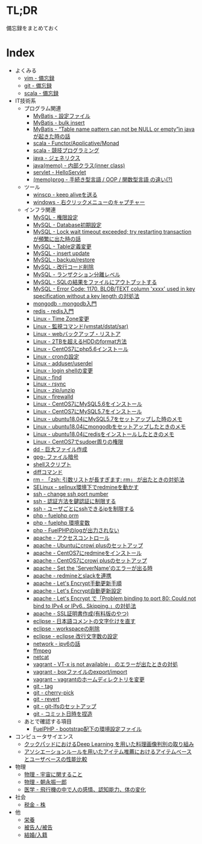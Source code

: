 # TL;DR

備忘録をまとめておく




# Index

* よくみる
    * [vim - 備忘録](tech/vim.md)     
    * [git - 備忘録](tech_git/git_0001.md)
    * [scala - 備忘録](tech/scala_01.md)
* IT技術系
    * プログラム関連
        * [MyBatis - 設定ファイル](tech/mybatis_002.md)
        * [MyBatis - bulk insert](tech/mybatis_001.md)
        * [MyBatis - “Table name pattern can not be NULL or empty”in java が起きた時の話](tech/mybatis_003.md)
        * [scala - Functor/Applicative/Monad](tech/scala_02.md)
        * [scala - 競技プログラミング](tech/scala_03.md)
        * [java - ジェネリクス](tech/java_001.md)
        * [java(memo) - 内部クラス(inner class)](tech/java_002.md)
        * [servlet - HelloServlet](tech/servlet_001.md)
        * [(memo)prog - 手続き型言語 / OOP / 関数型言語 の違い(?)](tech/prog_0001.md)
    * ツール
        * [winscp - keep aliveを送る](tech/win_001.md)
        * [windows - 右クリックメニューのキャプチャー](tech/win_002.md)
    * インフラ関連
        * [MySQL - 権限設定](tech_db/msyql_010.md)
        * [MySQL - Database初期設定](tech_db/msyql_001.md)
        * [MySQL - Lock wait timeout exceeded; try restarting transaction が頻繁に出た時の話](tech_db/msyql_002.md)    
        * [MySQL - Table定義変更](tech_db/msyql_o.md)    
        * [MySQL - insert update](tech_db/msyql_003.md)    
        * [MySQL - backup/restore](tech_db/msyql_004.md)    
        * [MySQL - 改行コード削除](tech_db/msyql_005.md)    
        * [MySQL - ランザクション分離レベル](tech_db/msyql_006.md)    
        * [MySQL - SQLの結果をファイルにアウトプットする](tech_db/msyql_007.md)    
        * [MySQL - Error Code: 1170. BLOB/TEXT column 'xxxx' used in key specification without a key length の対処法](tech_db/msyql_008.md)    
        * [mongodb - mongodb入門](tech_db/mongo_001.md)    
        * [redis - redis入門](tech_db/redis_001.md)    
        * [Linux - Time Zone変更](tech_linux/linux_001.md)    
        * [Linux - 監視コマンド(vmstat/dstat/sar)](tech_linux/linux_005.md)    
        * [Linux - webバックアップ・リストア](tech_linux/linux_006.md)    
        * [Linux - 2TBを超えるHDDのformat方法](tech_linux/linux_002.md)    
        * [Linux - CentOS7にphp5.6インストール](tech_linux/linux_003.md)
        * [Linux - cronの設定](tech_linux/linux_004.md)    
        * [Linux - adduser/userdel](tech_linux/linux_007.md)    
        * [Linux - login shellの変更](tech_linux/linux_008.md)    
        * [Linux - find](tech_linux/linux_009.md)    
        * [Linux - rsync](tech_linux/linux_010.md)    
        * [Linux - zip/unzip](tech_linux/linux_011.md)
        * [Linux - firewalld](tech_linux/linux_012.md)    
        * [Linux - CentOS7にMySQL5.6をインストール](tech_linux/linux_013.md)    
        * [Linux - CentOS7にMySQL5.7をインストール](tech_linux/linux_014.md)
        * [Linux - ubuntu18.04にMySQL5.7をセットアップした時のメモ](tech_linux/linux_016.md)
        * [Linux - ubuntu18.04にmongodbをセットアップしたときのメモ](tech_linux/linux_017.md)
        * [Linux - ubuntu18.04にredisをインストールしたときのメモ](tech_linux/linux_018.md)        
        * [Linux - CentOS7でsudoer周りの権限](tech_linux/linux_020.md)      
        * [dd - 巨大ファイル作成](tech_linux/dd_001.md)      
        * [gpg- ファイル暗号](tech_linux/gpg_001.md)      
        * [shellスクリプト](tech_linux/shell_0001.md)                
        * [diffコマンド](tech_linux/linux_021.md)    
        * [rm - 「zsh: 引数リストが長すぎます: rm」 が出たときの対処法](tech_linux/linux_019.md)        
        * [SELinux - selinux環境下でredmineを動かす](tech/selinux_01.md)
        * [ssh - change ssh port number](tech/ssh_01.md)    
        * [ssh - 認証方法を鍵認証に制限する](tech/ssh_02.md)    
        * [ssh - ユーザごとにsshできるipを制限する](tech/ssh_03.md)    
        * [php - fuelphp orm](tech/php_01.md)
        * [php - fuelphp 環境変数](tech/php_02.md)
        * [php - FuelPHPのlogが出力されない](tech/php_03.md)
        * [apache - アクセスコントロール](tech_apache/apache_05.md)
        * [apache - Ubuntuにcrowi plusのセットアップ](tech_apache/apache_01.md)
        * [apache - CentOS7にredmineをインストール](tech_apache/apache_07.md)
        * [apache - CentOS7にcrowi plusのセットアップ](tech_apache/apache_08.md)
        * [apache - Set the 'ServerName'のエラーが出る時](tech_apache/apache_09.md)
        * [apache - redmineとslackを連携](tech_apache/apache_06.md)
        * [apache - Let's Encrypt手動更新手順](tech_apache/apache_03.md)
        * [apache - Let's Encrypt自動更新設定](tech_apache/apache_04.md)
        * [apache - Let's Encrypt で「Problem binding to port 80: Could not bind to IPv4 or IPv6.. Skipping.」の対処法](tech_apache/apache_10.md)
        * [apache - SSL証明書作成(有料版のやつ)](tech_apache/apache_02.md)
        * [eclipse - 日本語コメントの文字化けを直す](tech/eclipse_001.md)    
        * [eclipse - workspaceの削除](tech/eclipse_002.md)
        * [eclipse - eclipse 改行文字数の設定](tech/eclipse_003.md)            
        * [network - ipv6の話](tech/net_01.md)
        * [ffmpeg](tech/ffmpeg_01.md)    
        * [netcat](tech_linux/linux_015.md)    
        * [vagrant - VT-x is not available」 のエラーが出たときの対処](tech/vagrant_001.md)    
        * [vagrant - boxファイルのexport/import](tech/vagrant_002.md)    
        * [vagrant - vagrantのホームディレクトリを変更](tech/vagrant_003.md)    
        * [git - tag](tech_git/git_0002.md)    
        * [git - cherry-pick](tech_git/git_0003.md)    
        * [git - revert](tech_git/git_0004.md)
        * [git - git-lfsのセットアップ](tech_git/git_0006.md)
        * [git - コミット日時を捏造](tech_git/git_0005.md)
    * あとで確認する項目        
        * [FuelPHP - bootstrap配下の環境設定ファイル](later/later_01.md)
* コンピュータサイエンス
    * [クックパッドにおけるDeep Learning を用いた料理画像判別の取り組み](other/cs_01.md)
    * [アソシエーションルールを用いたアイテム推薦におけるアイテムベースとユーザベースの性能比較](other/cs_02.md)
* 物理
    * [物理 - 宇宙に関すること](other/physhics_01.md)
    * [物理 - 朝永振一郎](other/physhics_02.md)
    * [医学 - 飛行機の中で人の感情、認知能力、体の変化](other/medical_01.md)
* 社会
    * [税金 - 株](other/tax_001.md)
* 他
    * [栄養](other/oher_0001.md)
    * [被告人/被告](other/oher_0002.md)
    * [結婚/入籍](other/oher_0003.md)
      
   
     